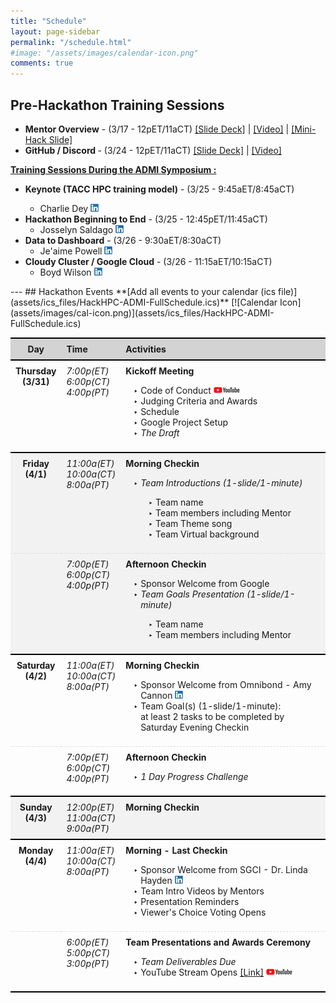 ```yaml
---
title: "Schedule"
layout: page-sidebar
permalink: "/schedule.html"
#image: "/assets/images/calendar-icon.png"
comments: true
---
```


## Pre-Hackathon Training Sessions
<ul>
    <li><strong>Mentor Overview</strong> - (3/17 - 12pET/11aCT) <a href="slides/Mentor%20Overview.pdf">[Slide Deck]</a> | <a href="https://youtu.be/R0kcxZKj8AM">[Video]</a> | <a href="assets/images/MiniHack-slide.png">[Mini-Hack Slide]</a></li>
    <li><strong>GitHub / Discord </strong>- (3/24  - 12pET/11aCT)  <a href="slides/Discord_GitHub_Training.pdf">[Slide Deck]</a> | <a href="https://youtu.be/sLt9FLYsVJw">[Video]</a></li>
</ul>
<strong><a class="text-dark" href="https://www.admiusa.org/admi2022/index.php">Training Sessions During the ADMI Symposium :</a></strong> 
<ul>
    <li><strong>Keynote (TACC HPC training model)</strong> - (3/25  - 9:45aET/8:45aCT)</li> 
    <ul><li>Charlie Dey <a href="https://www.linkedin.com/in/charlie-dey-0031317a/"><img src="assets/images/sm_linkedinicon.jpeg" alt="LinkedIN"></a> </li></ul>
    <li><strong>Hackathon Beginning to End</strong> - (3/25 - 12:45pET/11:45aCT) 
    <ul><li>Josselyn Saldago <a href="https://www.linkedin.com/in/josselynsalgado"><img src="assets/images/sm_linkedinicon.jpeg" alt="LinkedIN"></a> </li></ul></li> 
    <li><strong>Data to Dashboard</strong> - (3/26 - 9:30aET/8:30aCT) 
    <ul><li>Je'aime Powell <a href="https://www.linkedin.com/in/jeaimehp/"><img src="assets/images/sm_linkedinicon.jpeg" alt="LinkedIN"></a> </li></ul>  </li>
    <li><strong>Cloudy Cluster / Google Cloud</strong> - (3/26 - 11:15aET/10:15aCT)
    <ul><li>Boyd Wilson <a href="https://www.linkedin.com/in/boydwilson/"><img src="assets/images/sm_linkedinicon.jpeg" alt="LinkedIN"></a> </li></ul> </li>
</ul>
---
## Hackathon Events
**[Add all events to your calendar (ics file)](assets/ics_files/HackHPC-ADMI-FullSchedule.ics)** [![Calendar Icon](assets/images/cal-icon.png)](assets/ics_files/HackHPC-ADMI-FullSchedule.ics)

<style>
table {
  border-collapse: collapse;
  width: 100%;
}

th, td {
  padding: 8px;
  text-align: left;
  border-bottom: 1px dashed #ddd;
}

th {
    background-color: lightgrey;
    border-bottom: 2px solid black;
    }

td:nth-child(1){
  text-align: center;
  font-weight: bold;
  vertical-align: text-top;
}
td:nth-child(2){
  text-align: left;
  font-style: italic;
  vertical-align: text-top;
}

td:nth-child(3){
  vertical-align: text-top;
}

td:nth-child(3)::first-line{
  font-weight: bold;
}

td li::marker {content: "‣ ";}
</style>

<table>
    <tr style="border-top: 2px solid black;">
        <th style="text-align: center;">Day</th>
        <th >Time</th>
        <th >Activities</th>
    </tr>
    <tr> 
        <td>Thursday <br>(3/31)</td>
        <td>7:00p(ET)<br>6:00p(CT)<br>4:00p(PT)<br></td>
        <td>Kickoff Meeting <br> 
            <ul>
                <li> Code of Conduct <a href="https://youtu.be/yucvXW09oao"><img src="assets/images/youtube-logo-sm.png" alt="YouTube video on Code of Conduct"></a> </li>
                <li> Judging Criteria and Awards  </li>
                <li> Schedule </li>
                <li> Google Project Setup </li>
                <li> <em>The Draft</em> </li>
            </ul>
        </td>
    </tr>
    <tr style="background-color: #f2f2f2; border-top: 2px solid black;">
        <td>Friday <br>(4/1)</td>
        <td>11:00a(ET)<br>10:00a(CT)<br>8:00a(PT)<br></td>
        <td>Morning Checkin <br> 
        <ul>
            <li><em>Team Introductions (1-slide/1-minute)</em></li>
                <ul>
                        <li> Team name </li>
                        <li> Team members including Mentor </li>
                        <li> Team Theme song </li>
                        <li> Team Virtual background </li>
                </ul>
        </ul>
        </td>
    </tr>
     <tr style="background-color: #f2f2f2;">
        <td></td>
        <td>7:00p(ET)<br>6:00p(CT)<br>4:00p(PT)<br></td>
        <td>Afternoon Checkin 
        <ul>
            <li>Sponsor Welcome from Google </li>
            <li> <em>Team Goals Presentation (1-slide/1-minute)</em> </li>
                <ul>      
                    <li> Team name </li>
                    <li> Team members including Mentor</li>
                </ul>
            </ul>
        </td>
    </tr>
    <tr style="border-top: 2px solid black;">
        <td>Saturday <br>(4/2)</td>
        <td>11:00a(ET)<br>10:00a(CT)<br>8:00a(PT)<br></td>
        <td>Morning Checkin 
        <ul>
            <li>Sponsor Welcome from Omnibond - Amy Cannon <a href="https://www.linkedin.com/in/amy-cannon-46230b31/"><img src="assets/images/sm_linkedinicon.jpeg" alt="LinkedIN"></a></li>
            <li> Team Goal(s) (1-slide/1-minute):
              <br>at least 2 tasks to be completed by Saturday Evening Checkin</li>
            </ul>
        </td>
    </tr>
    <tr>
        <td></td>
        <td>7:00p(ET)<br>6:00p(CT)<br>4:00p(PT)<br></td>
        <td>Afternoon Checkin 
            <ul>
                <li> <em>1 Day Progress Challenge</em></li>
            </ul>
        </td>
    </tr>
    <tr style="background-color: #f2f2f2; border-top: 2px solid black;">
        <td>Sunday <br>(4/3)</td>
        <td>12:00p(ET)<br>11:00a(CT)<br>9:00a(PT)<br></td>
        <td>Morning Checkin</td>
    </tr>
    <tr style="border-top: 2px solid black;">
        <td>Monday <br>(4/4)</td>
        <td>11:00a(ET)<br>10:00a(CT)<br>8:00a(PT)<br></td>
        <td>Morning - Last Checkin
        <ul>
            <li>Sponsor Welcome from SGCI - Dr. Linda Hayden <a href="https://www.linkedin.com/in/linda-hayden-5a8b424/"><img src="assets/images/sm_linkedinicon.jpeg" alt="LinkedIN"></a></li>
            <li> Team Intro Videos by Mentors </li>
            <li> Presentation Reminders </li>
            <li> Viewer's Choice Voting Opens </li>
            </ul>
        </td>
    </tr>
    <tr style="border-bottom: 2px solid black;">
        <td ></td>
        <td>6:00p(ET)<br>5:00p(CT)<br>3:00p(PT)<br></td>
        <td>Team Presentations and Awards Ceremony
            <ul>
                <li> <em>Team Deliverables Due</em> </li>
                <li> YouTube Stream Opens <a href="https://youtu.be/lFZeEgw7JAg">[Link]</a> <a href="https://youtu.be/lFZeEgw7JAg"><img src="assets/images/youtube-logo-sm.png" alt="YouTube Live of final Presentations"></a></li>
            </ul>
        </td>
    </tr>
</table>